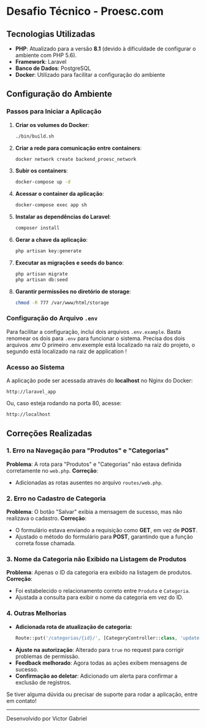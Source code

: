 # Desafio Técnico - Proesc.com

## Tecnologias Utilizadas

- **PHP**: Atualizado para a versão **8.1** (devido à dificuldade de configurar o ambiente com PHP 5.6).
- **Framework**: Laravel
- **Banco de Dados**: PostgreSQL
- **Docker**: Utilizado para facilitar a configuração do ambiente

## Configuração do Ambiente

### Passos para Iniciar a Aplicação

1. **Criar os volumes do Docker**:
   ```bash
   ./bin/build.sh
   ```

2. **Criar a rede para comunicação entre containers**:
   ```bash
   docker network create backend_proesc_network
   ```

3. **Subir os containers**:
   ```bash
   docker-compose up -d
   ```

4. **Acessar o container da aplicação**:
   ```bash
   docker-compose exec app sh
   ```

5. **Instalar as dependências do Laravel**:
   ```bash
   composer install
   ```

6. **Gerar a chave da aplicação**:
   ```bash
   php artisan key:generate
   ```

7. **Executar as migrações e seeds do banco**:
   ```bash
   php artisan migrate
   php artisan db:seed
   ```

8. **Garantir permissões no diretório de storage**:
   ```bash
   chmod -R 777 /var/www/html/storage
   ```

### Configuração do Arquivo `.env`

Para facilitar a configuração, incluí dois arquivos `.env.example`. Basta renomear os dois para `.env` para funcionar o sistema.
Precisa dos dois arquivos .env
O primeiro .env.exemple está localizado na raiz do projeto, o segundo está localizado na raiz de application !

### Acesso ao Sistema

A aplicação pode ser acessada através do **localhost** no Nginx do Docker:
```
http://laravel_app
```
Ou, caso esteja rodando na porta 80, acesse:
```
http://localhost
```

## Correções Realizadas

### 1. Erro na Navegação para "Produtos" e "Categorias"
   **Problema**: A rota para "Produtos" e "Categorias" não estava definida corretamente no `web.php`.
   **Correção**:
   - Adicionadas as rotas ausentes no arquivo `routes/web.php`.
   
### 2. Erro no Cadastro de Categoria
   **Problema**: O botão "Salvar" exibia a mensagem de sucesso, mas não realizava o cadastro.
   **Correção**:
   - O formulário estava enviando a requisição como **GET**, em vez de **POST**.
   - Ajustado o método do formulário para **POST**, garantindo que a função correta fosse chamada.

### 3. Nome da Categoria não Exibido na Listagem de Produtos
   **Problema**: Apenas o ID da categoria era exibido na listagem de produtos.
   **Correção**:
   - Foi estabelecido o relacionamento correto entre `Produto` e `Categoria`.
   - Ajustada a consulta para exibir o nome da categoria em vez do ID.

### 4. Outras Melhorias
   - **Adicionada rota de atualização de categoria:**
     ```php
     Route::put('/categorias/{id}/', [CategoryController::class, 'update']);
     ```
   - **Ajuste na autorização**: Alterado para `true` no request para corrigir problemas de permissão.
   - **Feedback melhorado**: Agora todas as ações exibem mensagens de sucesso.
   - **Confirmação ao deletar**: Adicionado um alerta para confirmar a exclusão de registros.

Se tiver alguma dúvida ou precisar de suporte para rodar a aplicação, entre em contato!

---
Desenvolvido por Victor Gabriel 

